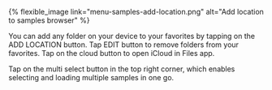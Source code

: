 ---
---

{% flexible_image link="menu-samples-add-location.png" alt="Add location to samples browser" %}

You can add any folder on your device to your favorites by tapping on the ADD LOCATION button. Tap EDIT button to remove folders from your favorites. Tap on the cloud button to open iCloud in Files app.

Tap on the multi select button in the top right corner, which enables selecting and loading multiple samples in one go.
